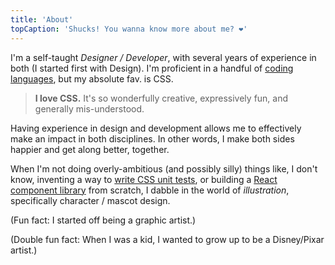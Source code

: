 ```yaml
---
title: 'About'
topCaption: 'Shucks! You wanna know more about me? ❤️'
---
```


I'm a self-taught _Designer / Developer_, with several years of experience in both (I started first with Design). I'm proficient in a handful of [coding languages](https://github.com/itsjonq), but my absolute fav. is CSS.

<!-- more -->

> **I love CSS.** It's so wonderfully creative, expressively fun, and generally mis-understood.

Having experience in design and development allows me to effectively make an impact in both disciplines. In other words, I make both sides happier and get along better, together.

When I'm not doing overly-ambitious (and possibly silly) things like, I don't know, inventing a way to [write CSS unit tests](https://developer.helpscout.com/seed/css-unit-testing/), or building a [React component library](https://github.com/helpscout/blue) from scratch, I dabble in the world of _illustration_, specifically character / mascot design.

(Fun fact: I started off being a graphic artist.)

(Double fun fact: When I was a kid, I wanted to grow up to be a Disney/Pixar artist.)
